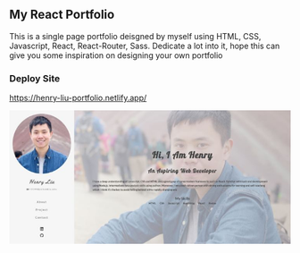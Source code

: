 ## My React Portfolio

This is a single page portfolio deisgned by myself using HTML, CSS, Javascript, React, React-Router, Sass. Dedicate a lot into it, hope this can give you some inspiration on designing your own portfolio

### Deploy Site
https://henry-liu-portfolio.netlify.app/

![website screenshot](/src/images/portfolio.JPG)


